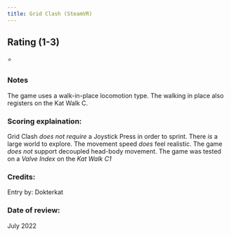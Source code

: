 ```yaml
---
title: Grid Clash (SteamVR)
---
```


## Rating (1-3)
⭐

### Notes
The game uses a walk-in-place locomotion type. The walking in place also registers on the Kat Walk C.

### Scoring explaination:
Grid Clash *does not require* a Joystick Press in order to sprint.
There *is* a large world to explore.
The movement speed *does* feel realistic.
The game *does not* support decoupled head-body movement.
The game was tested on a *Valve Index* on the *Kat Walk C1*

### Credits:
Entry by: Dokterkat

### Date of review:
July 2022

